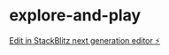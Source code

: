 # explore-and-play

[Edit in StackBlitz next generation editor ⚡️](https://stackblitz.com/~/github.com/jubelAhmed/explore-and-play)